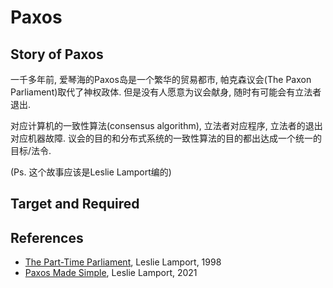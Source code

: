 # Paxos

## Story of Paxos

一千多年前, 爱琴海的Paxos岛是一个繁华的贸易都市, 帕克森议会(The Paxon Parliament)取代了神权政体.
但是没有人愿意为议会献身, 随时有可能会有立法者退出.

对应计算机的一致性算法(consensus algorithm), 立法者对应程序, 立法者的退出对应机器故障. 议会的目的和分布式系统的一致性算法的目的都出达成一个统一的目标/法令.

(Ps. 这个故事应该是Leslie Lamport编的)
## Target and Required

## References

* [The Part-Time Parliament](http://lamport.azurewebsites.net/pubs/lamport-Paxos.pdf), Leslie Lamport, 1998
* [Paxos Made Simple](http://lamport.azurewebsites.net/pubs/Paxos-simple.pdf), Leslie Lamport, 2021
